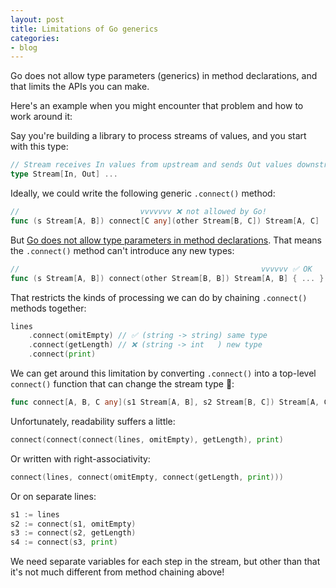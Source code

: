 ```yaml
---
layout: post
title: Limitations of Go generics
categories:
- blog
---
```


Go does not allow type parameters (generics) in method declarations, and that limits the APIs you can make.

Here's an example when you might encounter that problem and how to work around it:

Say you're building a library to process streams of values, and you start with this type:

```go
// Stream receives In values from upstream and sends Out values downstream.
type Stream[In, Out] ...
```

Ideally, we could write the following generic `.connect()` method:

```go
//                           vvvvvvv ❌ not allowed by Go!
func (s Stream[A, B]) connect[C any](other Stream[B, C]) Stream[A, C]
```

But [Go does not allow type parameters in method declarations](https://go.googlesource.com/proposal/+/refs/heads/master/design/43651-type-parameters.md#no-parameterized-methods). That means the `.connect()` method can't introduce any new types:

```go
//                                                      vvvvvv ✅ OK
func (s Stream[A, B]) connect(other Stream[B, B]) Stream[A, B] { ... }
```

That restricts the kinds of processing we can do by chaining `.connect()` methods together:

```go
lines
	.connect(omitEmpty) // ✅ (string -> string) same type
	.connect(getLength) // ❌ (string -> int   ) new type
	.connect(print)
```

We can get around this limitation by converting `.connect()` into a top-level `connect()` function that can change the stream type 🎉:

```go
func connect[A, B, C any](s1 Stream[A, B], s2 Stream[B, C]) Stream[A, C]
```

Unfortunately, readability suffers a little:

```go
connect(connect(connect(lines, omitEmpty), getLength), print)
```

Or written with right-associativity:

```go
connect(lines, connect(omitEmpty, connect(getLength, print)))
```

Or on separate lines:

```go
s1 := lines
s2 := connect(s1, omitEmpty)
s3 := connect(s2, getLength)
s4 := connect(s3, print)
```

We need separate variables for each step in the stream, but other than that it's not much different from method chaining above!
